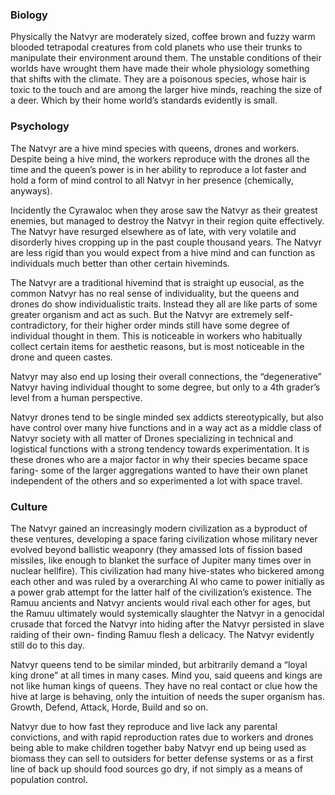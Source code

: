 
### Biology

Physically the Natvyr are moderately sized, coffee brown and fuzzy warm blooded tetrapodal creatures from cold planets who use their trunks to manipulate their environment around them.  The unstable conditions of their worlds have wrought them have made their whole physiology something that shifts with the climate.  They are a poisonous species,  whose hair is toxic to the touch and are among the larger hive minds, reaching the size of a deer.  Which by their home world’s standards evidently is small.

### Psychology

The Natvyr are a hive mind species with queens, drones and workers.  Despite being a hive mind, the workers reproduce with the drones all the time and the queen’s power is in her ability to reproduce a lot faster and hold a form of mind control to all Natvyr in her presence (chemically, anyways).

Incidently the Cyrawaloc when they arose saw the Natvyr as their greatest enemies, but managed to destroy the Natvyr in their region quite effectively.  The Natvyr have resurged elsewhere as of late, with very volatile and disorderly hives cropping up in the past couple thousand years.  The Natvyr are less rigid than you would expect from a hive mind and can function as individuals much better than other certain hiveminds.

The Natvyr are a traditional hivemind that is straight up eusocial, as the common Natvyr has no real sense of
individuality, but the queens and drones do show individualistic traits.  Instead they all are like parts of some greater organism and act as such.  But the Natvyr are extremely self-contradictory, for their higher order minds still have some degree of individual thought in them.  This is noticeable in workers who habitually collect certain items for aesthetic reasons, but is most noticeable in the drone and queen castes.  

Natvyr may also end up losing their overall connections, the “degenerative” Natvyr having individual thought to some degree, but only to a 4th grader’s level from a human perspective.

Natvyr drones tend to be single minded sex addicts stereotypically, but also have control over many hive functions and in a way act as a middle class of Natvyr society with all matter of Drones specializing in technical and logistical functions with a strong tendency towards experimentation.  It is these drones who are a major factor in why their species became space faring- some of the larger aggregations wanted to have their own planet independent of the others and so experimented a lot with space travel.  

### Culture

The Natvyr gained an increasingly modern civilization as a byproduct of these ventures, developing a space faring civilization whose military never evolved beyond ballistic weaponry (they amassed lots of fission based missiles, like enough to blanket the surface of Jupiter many times over in nuclear hellfire).  This civilization had many hive-states who bickered among each other and was ruled by a overarching AI who came to power initially as a power grab attempt for the latter half of the civilization’s existence.  The Ramuu ancients and Natvyr ancients would rival each other for ages, but the Ramuu ultimately would systemically slaughter the Natvyr in a genocidal crusade that forced the Natvyr into hiding after the Natvyr persisted in slave raiding of their own- finding Ramuu flesh a delicacy.  The Natvyr evidently still do to this day.

Natvyr queens tend to be similar minded, but arbitrarily demand a “loyal king drone” at all times in many cases.  Mind you, said queens and kings are not like human kings of queens.  They have no real contact or clue how the hive at large is behaving, only the intuition of needs the super organism has.  Growth, Defend, Attack, Horde, Build and so on.

Natvyr due to how fast they reproduce and live lack any parental convictions, and with rapid reproduction rates due to workers and drones being able to make children together baby Natvyr end up being used as biomass they can sell to outsiders for better defense systems or as a first line of back up should food sources go dry, if not simply as a means of population control.
